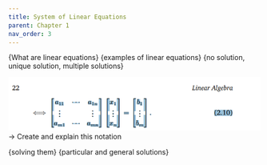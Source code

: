 ```yaml
---
title: System of Linear Equations
parent: Chapter 1
nav_order: 3
---
```


{What are linear equations}
{examples of linear equations}
{no solution, unique solution, multiple solutions}

![alt text](image.png) -> Create and explain this notation

{solving them}
{particular and general solutions}